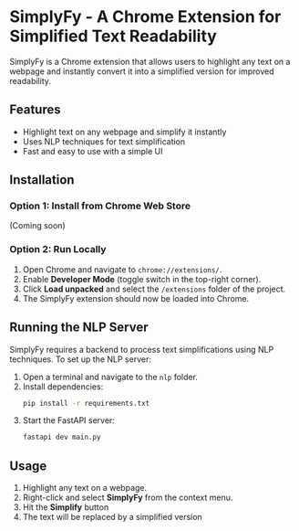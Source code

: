# SimplyFy - A Chrome Extension for Simplified Text Readability

SimplyFy is a Chrome extension that allows users to highlight any text on a webpage and instantly convert it into a simplified version for improved readability.

## Features
- Highlight text on any webpage and simplify it instantly
- Uses NLP techniques for text simplification
- Fast and easy to use with a simple UI

## Installation

### Option 1: Install from Chrome Web Store
(Coming soon)

### Option 2: Run Locally
1. Open Chrome and navigate to `chrome://extensions/`.
2. Enable **Developer Mode** (toggle switch in the top-right corner).
3. Click **Load unpacked** and select the `/extensions` folder of the project.
4. The SimplyFy extension should now be loaded into Chrome.

## Running the NLP Server
SimplyFy requires a backend to process text simplifications using NLP techniques. To set up the NLP server:

1. Open a terminal and navigate to the `nlp` folder.
2. Install dependencies:
   ```sh
   pip install -r requirements.txt
   ```
3. Start the FastAPI server:
   ```sh
   fastapi dev main.py
   ```

## Usage
1. Highlight any text on a webpage.
2. Right-click and select **SimplyFy** from the context menu.
3. Hit the **Simplify** button
4. The text will be replaced by a simplified version
